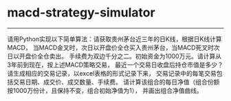 # macd-strategy-simulator

---

请用Python实现以下简单算法：请获取贵州茅台近三年的日K线，根据日K线计算MACD，
当MACD金叉时，次日以开盘价全仓买入贵州茅台，当MACD死叉时次日以开盘价全仓卖出。
手续费为双边千分之二。初始资金为1000万元。请计算从3年前到现在，按上述MACD策略交易，
最近一个交易日收盘后持仓市值是多少？请生成相应的交易记录，以excel表格的形式记录下来，
交易记录中的每笔交易包括交易日期、成交价、成交数量、手续费。
请计算该组合的每日净值（组合份额按1000万份计，且保持不变，组合初始净值为1），
并画出组合净值曲线。
